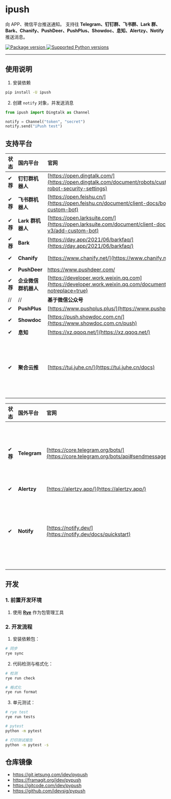 # ipush

向 APP、微信平台推送通知。
支持往 **Telegram、钉钉群、飞书群、Lark 群、Bark、Chanify、PushDeer、PushPlus、Showdoc、息知、Alertzy、Notify** 推送消息。

<a href="https://pypi.org/project/ipush" target="_blank">
    <img src="https://img.shields.io/pypi/v/ipush.svg" alt="Package version">
</a>

<a href="https://pypi.org/project/ipush" target="_blank">
    <img src="https://img.shields.io/pypi/pyversions/ipush.svg" alt="Supported Python versions">
</a>

---

## 使用说明

1. 安装依赖

```bash
pip install -U ipush
```

2. 创建 `notify` 对象，并发送消息

```python
from ipush import Dingtalk as Channel

notify = Channel("token", "secret")
notify.send("iPush test")
```

## 支持平台

| 状态     | **国内**平台         | 官网                                                                                                             | 备注                                                                             |
| :------- | :------------------- | :--------------------------------------------------------------------------------------------------------------- | :------------------------------------------------------------------------------- |
| ✔ **荐** | **钉钉群机器人**     | [https://open.dingtalk.com/](https://open.dingtalk.com/document/robots/customize-robot-security-settings)        |
| ✔ **荐** | **飞书群机器人**     | [https://open.feishu.cn/](https://open.feishu.cn/document/client-docs/bot-v3/add-custom-bot)                     |                                                                                  |
| ✔ **荐** | **Lark 群机器人**    | [https://open.larksuite.com/](https://open.larksuite.com/document/client-docs/bot-v3/add-custom-bot)             |                                                                                  |
| ✔ **荐** | **Bark**             | [https://day.app/2021/06/barkfaq/](https://day.app/2021/06/barkfaq/)                                             | 仅支持 `iOS`                                                                     |
| ✔        | **Chanify**          | [https://www.chanify.net/](https://www.chanify.net/)                                                             | 仅支持 `iOS`                                                                     |
| ✔        | **PushDeer**         | https://www.pushdeer.com/                                                                                        |                                                                                  |
| ✔ **荐** | **企业微信群机器人** | [https://developer.work.weixin.qq.com](https://developer.work.weixin.qq.com/document/path/91770?notreplace=true) |                                                                                  |
| //       | //                   | **基于微信公众号**                                                                                               | \\\\                                                                             |
| ✔        | **PushPlus**         | [https://www.pushplus.plus/](https://www.pushplus.plus/doc)                                                      |                                                                                  |
| ✔        | **Showdoc**          | [https://push.showdoc.com.cn/](https://www.showdoc.com.cn/push)                                                  |                                                                                  |
| ✔        | **息知**             | [https://xz.qqoq.net/](https://xz.qqoq.net/)                                                                     |                                                                                  |
| ✔        | **聚合云推**         | [https://tui.juhe.cn/](https://tui.juhe.cn/docs)                                                                 | 聚合推送。支持 `邮箱`、`微信公众号`、`钉钉机器人`、`WebHook`、`企业微信`、`Bark` |

| 状态     | **国外**平台 | 官网                                                                              | 备注                                                                                                                                                 |
| :------- | :----------- | :-------------------------------------------------------------------------------- | :--------------------------------------------------------------------------------------------------------------------------------------------------- |
| ✔ **荐** | **Telegram** | [https://core.telegram.org/bots/](https://core.telegram.org/bots/api#sendmessage) | 创建[Bot](https://t.me/BotFather)后，将 Bot 添加至群组或频道，再添加[获取 ChatId 的机器人进群组](https://t.me/getmyid_bot)(可移除)，即可获得`ChatId` |
| ✔        | **Alertzy**  | [https://alertzy.app/](https://alertzy.app/)                                      |                                                                                                                                                      |
| ✔        | **Notify**   | [https://notify.dev/](https://notify.dev/docs/quickstart)                         | 安装手机 APP，复制设备 ID（`Settings -> Device ID`），输入到 [`Playground`](https://notify.dev/playground)，获取二维码，再使用手机 APP 扫描          |

## 开发

### 1. 前置开发环境

1. 使用 [**Rye**](https://rye-up.com/) 作为包管理工具

### 2. 开发流程

1. 安装依赖包：

```bash
# 同步
rye sync
```

2. 代码检测与格式化：

```bash
# 检测
rye run check

# 格式化
rye run format
```

3. 单元测试：

```bash
# rye test
rye run tests

# pytest
python -m pytest

# 打印测试报告
python -m pytest -s
```

## 仓库镜像

- https://git.jetsung.com/idev/pypush
- https://framagit.org/idev/pypush
- https://gitcode.com/idev/pypush
- https://github.com/idevsig/pypush
